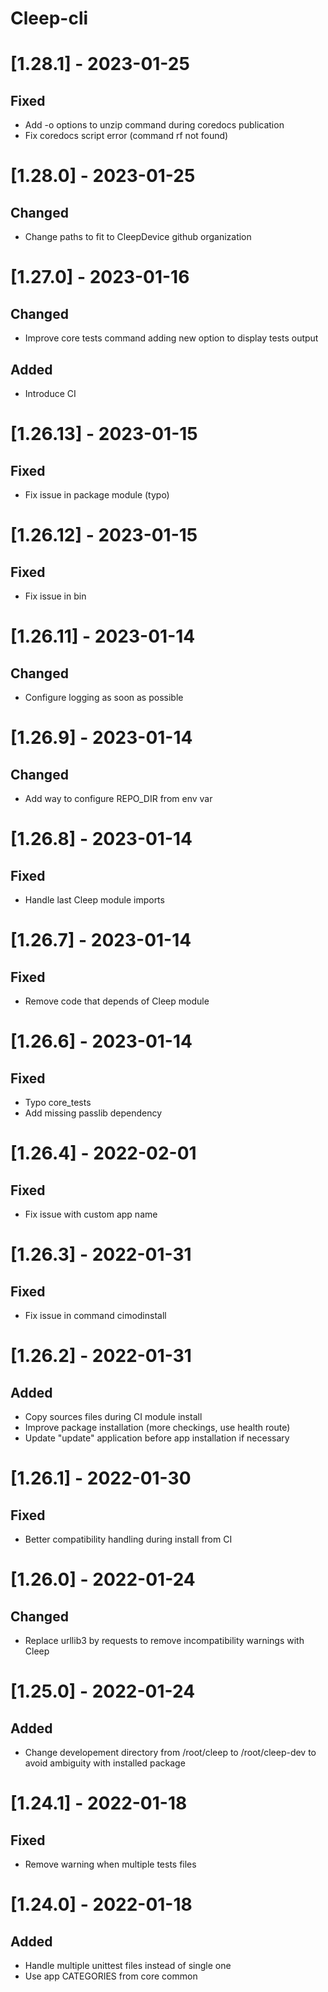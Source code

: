 # Cleep-cli

# [1.28.1] - 2023-01-25
## Fixed
- Add -o options to unzip command during coredocs publication
- Fix coredocs script error (command rf not found)

# [1.28.0] - 2023-01-25
## Changed
- Change paths to fit to CleepDevice github organization

# [1.27.0] - 2023-01-16
## Changed
- Improve core tests command adding new option to display tests output

## Added
- Introduce CI

# [1.26.13] - 2023-01-15
## Fixed
- Fix issue in package module (typo)

# [1.26.12] - 2023-01-15
## Fixed
- Fix issue in bin

# [1.26.11] - 2023-01-14
## Changed
- Configure logging as soon as possible

# [1.26.9] - 2023-01-14
## Changed
- Add way to configure REPO_DIR from env var

# [1.26.8] - 2023-01-14
## Fixed
- Handle last Cleep module imports

# [1.26.7] - 2023-01-14
## Fixed
- Remove code that depends of Cleep module

# [1.26.6] - 2023-01-14
## Fixed
- Typo core_tests
- Add missing passlib dependency

# [1.26.4] - 2022-02-01
## Fixed
- Fix issue with custom app name

# [1.26.3] - 2022-01-31
## Fixed
- Fix issue in command cimodinstall

# [1.26.2] - 2022-01-31
## Added
- Copy sources files during CI module install
- Improve package installation (more checkings, use health route)
- Update "update" application before app installation if necessary

# [1.26.1] - 2022-01-30
## Fixed
- Better compatibility handling during install from CI

# [1.26.0] - 2022-01-24
## Changed
- Replace urllib3 by requests to remove incompatibility warnings with Cleep

# [1.25.0] - 2022-01-24
## Added
- Change developement directory from /root/cleep to /root/cleep-dev to avoid ambiguity with installed package

# [1.24.1] - 2022-01-18
## Fixed
- Remove warning when multiple tests files

# [1.24.0] - 2022-01-18
## Added
- Handle multiple unittest files instead of single one
- Use app CATEGORIES from core common

